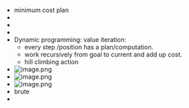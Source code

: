 - minimum cost plan
-
-
-
- Dynamic programming: value iteration:
	- every step /position has a plan/computation.
	- work recursively from goal to current and add up cost.
	- hill climbing action
- ![image.png](../assets/image_1708960159936_0.png)
- ![image.png](../assets/image_1709145676034_0.png)
- ![image.png](../assets/image_1709145924646_0.png)
- brute
-